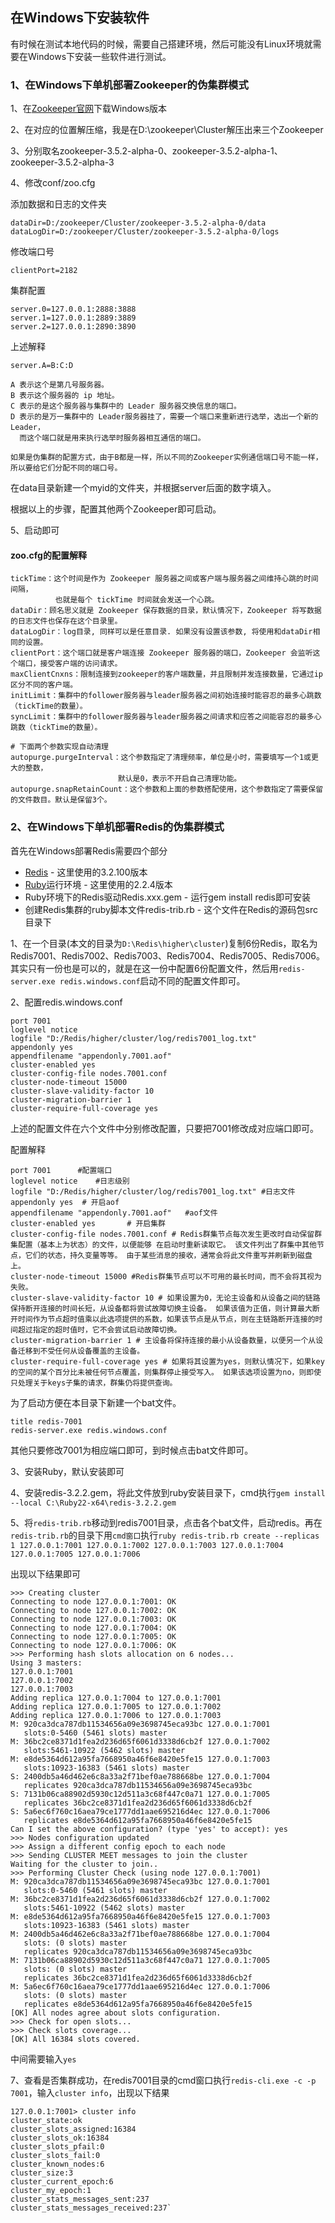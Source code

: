 ## 在Windows下安装软件

有时候在测试本地代码的时候，需要自己搭建环境，然后可能没有Linux环境就需要在Windows下安装一些软件进行测试。


### 1、在Windows下单机部署Zookeeper的伪集群模式

1、在[Zookeeper官网](http://zookeeper.apache.org/releases.html)下载Windows版本

2、在对应的位置解压缩，我是在D:\zookeeper\Cluster解压出来三个Zookeeper

3、分别取名zookeeper-3.5.2-alpha-0、zookeeper-3.5.2-alpha-1、zookeeper-3.5.2-alpha-3

4、修改conf/zoo.cfg

添加数据和日志的文件夹
```
dataDir=D:/zookeeper/Cluster/zookeeper-3.5.2-alpha-0/data
dataLogDir=D:/zookeeper/Cluster/zookeeper-3.5.2-alpha-0/logs
```
修改端口号
```
clientPort=2182
```
集群配置
```
server.0=127.0.0.1:2888:3888
server.1=127.0.0.1:2889:3889
server.2=127.0.0.1:2890:3890
```
上述解释
```
server.A=B:C:D

A 表示这个是第几号服务器。
B 表示这个服务器的 ip 地址。
C 表示的是这个服务器与集群中的 Leader 服务器交换信息的端口。
D 表示的是万一集群中的 Leader服务器挂了，需要一个端口来重新进行选举，选出一个新的Leader，
  而这个端口就是用来执行选举时服务器相互通信的端口。

如果是伪集群的配置方式，由于B都是一样，所以不同的Zookeeper实例通信端口号不能一样，所以要给它们分配不同的端口号。
```

在data目录新建一个myid的文件夹，并根据server后面的数字填入。

根据以上的步骤，配置其他两个Zookeeper即可启动。

5、启动即可

#### zoo.cfg的配置解释
```
tickTime：这个时间是作为 Zookeeper 服务器之间或客户端与服务器之间维持心跳的时间间隔，
          也就是每个 tickTime 时间就会发送一个心跳。
dataDir：顾名思义就是 Zookeeper 保存数据的目录，默认情况下，Zookeeper 将写数据的日志文件也保存在这个目录里。
dataLogDir：log目录, 同样可以是任意目录. 如果没有设置该参数, 将使用和dataDir相同的设置。
clientPort：这个端口就是客户端连接 Zookeeper 服务器的端口，Zookeeper 会监听这个端口，接受客户端的访问请求。
maxClientCnxns：限制连接到zookeeper的客户端数量，并且限制并发连接数量，它通过ip区分不同的客户端。
initLimit：集群中的follower服务器与leader服务器之间初始连接时能容忍的最多心跳数（tickTime的数量）。
syncLimit：集群中的follower服务器与leader服务器之间请求和应答之间能容忍的最多心跳数（tickTime的数量）。

# 下面两个参数实现自动清理
autopurge.purgeInterval：这个参数指定了清理频率，单位是小时，需要填写一个1或更大的整数，
                        默认是0，表示不开启自己清理功能。
autopurge.snapRetainCount：这个参数和上面的参数搭配使用，这个参数指定了需要保留的文件数目。默认是保留3个。
```

### 2、在Windows下单机部署Redis的伪集群模式

首先在Windows部署Redis需要四个部分

- [Redis](https://github.com/MSOpenTech/redis/releases/) - 这里使用的3.2.100版本
- [Ruby](http://railsinstaller.org/en)运行环境 - 这里使用的2.2.4版本
- Ruby环境下的Redis驱动Redis.xxx.gem - 运行gem install redis即可安装
- 创建Redis集群的ruby脚本文件redis-trib.rb - 这个文件在Redis的源码包src目录下

1、在一个目录(本文的目录为`D:\Redis\higher\cluster`)复制6份Redis，取名为Redis7001、Redis7002、Redis7003、Redis7004、Redis7005、Redis7006。其实只有一份也是可以的，就是在这一份中配置6份配置文件，然后用`redis-server.exe redis.windows.conf`启动不同的配置文件即可。

2、配置redis.windows.conf
```
port 7001     
loglevel notice   
logfile "D:/Redis/higher/cluster/log/redis7001_log.txt"      
appendonly yes
appendfilename "appendonly.7001.aof"  
cluster-enabled yes                            
cluster-config-file nodes.7001.conf
cluster-node-timeout 15000
cluster-slave-validity-factor 10
cluster-migration-barrier 1
cluster-require-full-coverage yes
```
上述的配置文件在六个文件中分别修改配置，只要把7001修改成对应端口即可。

配置解释
```
port 7001      #配置端口
loglevel notice    #日志级别
logfile "D:/Redis/higher/cluster/log/redis7001_log.txt" #日志文件    
appendonly yes  # 开启aof
appendfilename "appendonly.7001.aof"   #aof文件
cluster-enabled yes       # 开启集群                     
cluster-config-file nodes.7001.conf # Redis群集节点每次发生更改时自动保留群集配置（基本上为状态）的文件，以便能够 在启动时重新读取它。 该文件列出了群集中其他节点，它们的状态，持久变量等等。 由于某些消息的接收，通常会将此文件重写并刷新到磁盘上。 
cluster-node-timeout 15000 #Redis群集节点可以不可用的最长时间，而不会将其视为失败。
cluster-slave-validity-factor 10 # 如果设置为0，无论主设备和从设备之间的链路保持断开连接的时间长短，从设备都将尝试故障切换主设备。 如果该值为正值，则计算最大断开时间作为节点超时值乘以此选项提供的系数，如果该节点是从节点，则在主链路断开连接的时间超过指定的超时值时，它不会尝试启动故障切换。
cluster-migration-barrier 1 # 主设备将保持连接的最小从设备数量，以便另一个从设备迁移到不受任何从设备覆盖的主设备。
cluster-require-full-coverage yes # 如果将其设置为yes，则默认情况下，如果key的空间的某个百分比未被任何节点覆盖，则集群停止接受写入。 如果该选项设置为no，则即使只处理关于keys子集的请求，群集仍将提供查询。
```

为了启动方便在本目录下新建一个bat文件。

```
title redis-7001
redis-server.exe redis.windows.conf
```
其他只要修改7001为相应端口即可，到时候点击bat文件即可。

3、安装Ruby，默认安装即可

4、安装redis-3.2.2.gem，将此文件放到ruby安装目录下，cmd执行`gem install --local C:\Ruby22-x64\redis-3.2.2.gem`

5、将`redis-trib.rb`移动到redis7001目录，点击各个bat文件，启动redis。再在`redis-trib.rb`的目录下用`cmd窗口`执行`ruby redis-trib.rb create --replicas 1 127.0.0.1:7001 127.0.0.1:7002 127.0.0.1:7003 127.0.0.1:7004 127.0.0.1:7005 127.0.0.1:7006 `

出现以下结果即可
```
>>> Creating cluster
Connecting to node 127.0.0.1:7001: OK
Connecting to node 127.0.0.1:7002: OK
Connecting to node 127.0.0.1:7003: OK
Connecting to node 127.0.0.1:7004: OK
Connecting to node 127.0.0.1:7005: OK
Connecting to node 127.0.0.1:7006: OK
>>> Performing hash slots allocation on 6 nodes...
Using 3 masters:
127.0.0.1:7001
127.0.0.1:7002
127.0.0.1:7003
Adding replica 127.0.0.1:7004 to 127.0.0.1:7001
Adding replica 127.0.0.1:7005 to 127.0.0.1:7002
Adding replica 127.0.0.1:7006 to 127.0.0.1:7003
M: 920ca3dca787db11534656a09e3698745eca93bc 127.0.0.1:7001
   slots:0-5460 (5461 slots) master
M: 36bc2ce8371d1fea2d236d65f6061d3338d6cb2f 127.0.0.1:7002
   slots:5461-10922 (5462 slots) master
M: e8de5364d612a95fa7668950a46f6e8420e5fe15 127.0.0.1:7003
   slots:10923-16383 (5461 slots) master
S: 2400db5a46d462e6c8a33a2f71bef0ae788668be 127.0.0.1:7004
   replicates 920ca3dca787db11534656a09e3698745eca93bc
S: 7131b06ca88902d5930c12d511a3c68f447c0a71 127.0.0.1:7005
   replicates 36bc2ce8371d1fea2d236d65f6061d3338d6cb2f
S: 5a6ec6f760c16aea79ce1777dd1aae695216d4ec 127.0.0.1:7006
   replicates e8de5364d612a95fa7668950a46f6e8420e5fe15
Can I set the above configuration? (type 'yes' to accept): yes
>>> Nodes configuration updated
>>> Assign a different config epoch to each node
>>> Sending CLUSTER MEET messages to join the cluster
Waiting for the cluster to join..
>>> Performing Cluster Check (using node 127.0.0.1:7001)
M: 920ca3dca787db11534656a09e3698745eca93bc 127.0.0.1:7001
   slots:0-5460 (5461 slots) master
M: 36bc2ce8371d1fea2d236d65f6061d3338d6cb2f 127.0.0.1:7002
   slots:5461-10922 (5462 slots) master
M: e8de5364d612a95fa7668950a46f6e8420e5fe15 127.0.0.1:7003
   slots:10923-16383 (5461 slots) master
M: 2400db5a46d462e6c8a33a2f71bef0ae788668be 127.0.0.1:7004
   slots: (0 slots) master
   replicates 920ca3dca787db11534656a09e3698745eca93bc
M: 7131b06ca88902d5930c12d511a3c68f447c0a71 127.0.0.1:7005
   slots: (0 slots) master
   replicates 36bc2ce8371d1fea2d236d65f6061d3338d6cb2f
M: 5a6ec6f760c16aea79ce1777dd1aae695216d4ec 127.0.0.1:7006
   slots: (0 slots) master
   replicates e8de5364d612a95fa7668950a46f6e8420e5fe15
[OK] All nodes agree about slots configuration.
>>> Check for open slots...
>>> Check slots coverage...
[OK] All 16384 slots covered.
```
中间需要输入`yes`

7、查看是否集群成功，在redis7001目录的cmd窗口执行`redis-cli.exe -c -p 7001`，输入`cluster info`，出现以下结果
```
127.0.0.1:7001> cluster info
cluster_state:ok
cluster_slots_assigned:16384
cluster_slots_ok:16384
cluster_slots_pfail:0
cluster_slots_fail:0
cluster_known_nodes:6
cluster_size:3
cluster_current_epoch:6
cluster_my_epoch:1
cluster_stats_messages_sent:237
cluster_stats_messages_received:237`
```
